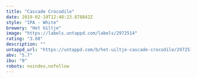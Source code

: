 ```yaml
---
title: "Cascade Crocodile"
date: 2019-02-10T12:48:23.878842Z
style: "IPA - White"
brewery: "Het Uiltje"
image: "https://labels.untappd.com/labels/2972514"
rating: "3.68"
description: ""
untappd_url: "https://untappd.com/b/het-uiltje-cascade-crocodile/2972514"
abv: "5.7"
ibu: "0"
robots: noindex,nofollow
---
```

